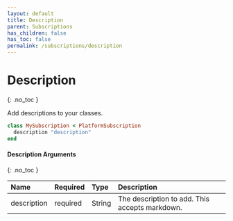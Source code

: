 ```yaml
---
layout: default
title: Description
parent: Subscriptions
has_children: false
has_toc: false
permalink: /subscriptions/description
---
```


# Description
{: .no_toc }

Add descriptions to your classes.

```ruby
class MySubscription < PlatformSubscription
  description "description"
end
```

#### Description Arguments
{: .no_toc }

| Name | Required | Type | Description |
|:---|:---|:---|:---|
| description | required | String | The description to add. This accepts markdown. |